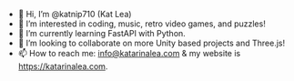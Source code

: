 - 👋 Hi, I’m @katnip710 (Kat Lea)
- 👀 I’m interested in coding, music, retro video games, and puzzles!
- 🌱 I’m currently learning FastAPI with Python.
- 💞️ I’m looking to collaborate on more Unity based projects and Three.js!
- 📫 How to reach me: info@katarinalea.com & my website is https://katarinalea.com.
